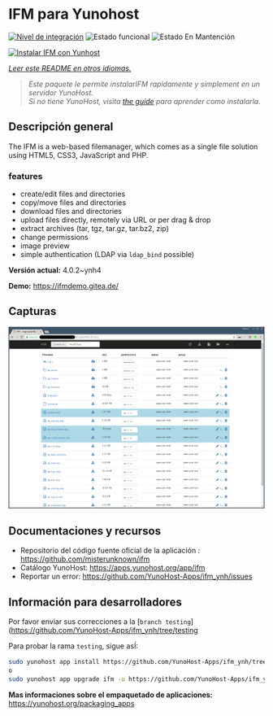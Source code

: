 <!--
Este archivo README esta generado automaticamente<https://github.com/YunoHost/apps/tree/master/tools/readme_generator>
No se debe editar a mano.
-->

# IFM para Yunohost

[![Nivel de integración](https://dash.yunohost.org/integration/ifm.svg)](https://ci-apps.yunohost.org/ci/apps/ifm/) ![Estado funcional](https://ci-apps.yunohost.org/ci/badges/ifm.status.svg) ![Estado En Mantención](https://ci-apps.yunohost.org/ci/badges/ifm.maintain.svg)

[![Instalar IFM con Yunhost](https://install-app.yunohost.org/install-with-yunohost.svg)](https://install-app.yunohost.org/?app=ifm)

*[Leer este README en otros idiomas.](./ALL_README.md)*

> *Este paquete le permite instalarIFM rapidamente y simplement en un servidor YunoHost.*  
> *Si no tiene YunoHost, visita [the guide](https://yunohost.org/install) para aprender como instalarla.*

## Descripción general

The IFM is a web-based filemanager, which comes as a single file solution using HTML5, CSS3, JavaScript and PHP. 

### features

- create/edit files and directories
- copy/move files and directories
- download files and directories
- upload files directly, remotely via URL or per drag & drop
- extract archives (tar, tgz, tar.gz, tar.bz2, zip)
- change permissions
- image preview
- simple authentication (LDAP via `ldap_bind` possible)


**Versión actual:** 4.0.2~ynh4

**Demo:** <https://ifmdemo.gitea.de/>

## Capturas

![Captura de IFM](./doc/screenshots/ifm_screenshot.png)

## Documentaciones y recursos

- Repositorio del código fuente oficial de la aplicación : <https://github.com/misterunknown/ifm>
- Catálogo YunoHost: <https://apps.yunohost.org/app/ifm>
- Reportar un error: <https://github.com/YunoHost-Apps/ifm_ynh/issues>

## Información para desarrolladores

Por favor enviar sus correcciones a la [`branch testing`](https://github.com/YunoHost-Apps/ifm_ynh/tree/testing

Para probar la rama `testing`, sigue asÍ:

```bash
sudo yunohost app install https://github.com/YunoHost-Apps/ifm_ynh/tree/testing --debug
o
sudo yunohost app upgrade ifm -u https://github.com/YunoHost-Apps/ifm_ynh/tree/testing --debug
```

**Mas informaciones sobre el empaquetado de aplicaciones:** <https://yunohost.org/packaging_apps>

